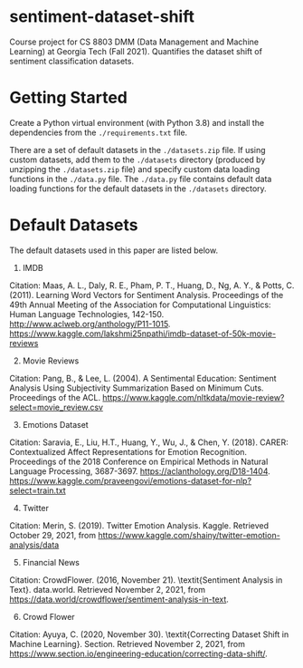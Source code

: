 # sentiment-dataset-shift
Course project for CS 8803 DMM (Data Management and Machine Learning) at Georgia Tech  (Fall 2021). Quantifies the dataset shift of sentiment classification datasets.

# Getting Started 
Create a Python virtual environment (with Python 3.8) and install the dependencies from the `./requirements.txt` file. 

There are a set of default datasets in the `./datasets.zip` file. If using custom datasets, add them to the `./datasets` directory (produced by unzipping the `./datasets.zip` file) and specify custom data loading functions in the `./data.py` file. The `./data.py` file contains default data loading functions for the default datasets in the `./datasets` directory. 

# Default Datasets
The default datasets used in this paper are listed below. 

1. IMDB

Citation: Maas, A. L., Daly, R. E., Pham, P. T., Huang, D., Ng, A. Y., & Potts, C. (2011). Learning Word Vectors for Sentiment Analysis. Proceedings of the 49th Annual Meeting of the Association for Computational Linguistics: Human Language Technologies, 142-150. http://www.aclweb.org/anthology/P11-1015. https://www.kaggle.com/lakshmi25npathi/imdb-dataset-of-50k-movie-reviews  

2. Movie Reviews 

Citation: Pang, B., & Lee, L. (2004). A Sentimental Education: Sentiment Analysis Using Subjectivity Summarization Based on Minimum Cuts. Proceedings of the ACL. https://www.kaggle.com/nltkdata/movie-review?select=movie_review.csv  

3. Emotions Dataset

Citation: Saravia, E., Liu, H.T., Huang, Y., Wu, J., & Chen, Y. (2018). CARER: Contextualized Affect Representations for Emotion Recognition. Proceedings of the 2018 Conference on Empirical Methods in Natural Language Processing, 3687-3697. https://aclanthology.org/D18-1404. https://www.kaggle.com/praveengovi/emotions-dataset-for-nlp?select=train.txt  

4. Twitter 

Citation: Merin, S. (2019). Twitter Emotion Analysis. Kaggle. Retrieved October 29, 2021, from https://www.kaggle.com/shainy/twitter-emotion-analysis/data  

5. Financial News

Citation: CrowdFlower. (2016, November 21). \textit{Sentiment Analysis in Text}. data.world. Retrieved November 2, 2021, from https://data.world/crowdflower/sentiment-analysis-in-text.

6. Crowd Flower 

Citation: Ayuya, C. (2020, November 30). \textit{Correcting Dataset Shift in Machine Learning}. Section. Retrieved November 2, 2021, from https://www.section.io/engineering-education/correcting-data-shift/. 
